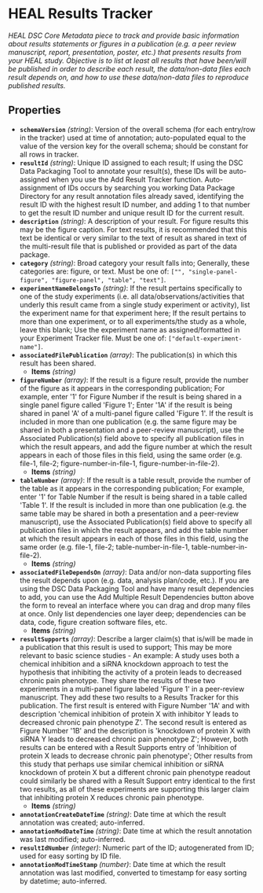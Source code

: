 # HEAL Results Tracker

*HEAL DSC Core Metadata piece to track and provide basic information about results statements or figures in a publication (e.g. a peer review manuscript, report, presentation, poster, etc.) that presents results from your HEAL study. Objective is to list at least all results that have been/will be published in order to describe each result, the data/non-data files each result depends on, and how to use these data/non-data files to reproduce published results.*

## Properties

- **`schemaVersion`** *(string)*: Version of the overall schema (for each entry/row in the tracker) used at time of annotation; auto-populated equal to the value of the version key for the overall schema; should be constant for all rows in tracker.
- **`resultId`** *(string)*: Unique ID assigned to each result; If using the DSC Data Packaging Tool to annotate your result(s), these IDs will be auto-assigned when you use the Add Result Tracker function. Auto-assignment of IDs occurs by searching you working Data Package Directory for any result annotation files already saved, identifying the result ID with the highest result ID number, and adding 1 to that number to get the result ID number and unique result ID for the current result.
- **`description`** *(string)*: A description of your result. For figure results this may be the figure caption. For text results, it is recommended that this text be identical or very similar to the text of result as shared in text of the multi-result file that is published or provided as part of the data package.
- **`category`** *(string)*: Broad category your result falls into; Generally, these categories are: figure, or text. Must be one of: `["", "single-panel-figure", "figure-panel", "table", "text"]`.
- **`experimentNameBelongsTo`** *(string)*: If the result pertains specifically to one of the study experiments (i.e. all data/observations/activities that underly this result came from a single study experiment or activity), list the experiment name for that experiment here; If the result pertains to more than one experiment, or to all experiments/the study as a whole, leave this blank; Use the experiment name as assigned/formatted in your Experiment Tracker file. Must be one of: `["default-experiment-name"]`.
- **`associatedFilePublication`** *(array)*: The publication(s) in which this result has been shared.
  - **Items** *(string)*
- **`figureNumber`** *(array)*: If the result is a figure result, provide the number of the figure as it appears in the corresponding publication; For example, enter '1' for Figure Number if the result is being shared in a single panel figure called 'Figure 1'; Enter '1A' if the result is being shared in panel 'A' of a multi-panel figure called 'Figure 1'. If the result is included in more than one publication (e.g. the same figure may be shared in both a presentation and a peer-review manuscript), use the Associated Publication(s) field above to specify all publication files in which the result appears, and add the figure number at which the result appears in each of those files in this field, using the same order (e.g. file-1, file-2; figure-number-in-file-1, figure-number-in-file-2).
  - **Items** *(string)*
- **`tableNumber`** *(array)*: If the result is a table result, provide the number of the table as it appears in the corresponding publication; For example, enter '1' for Table Number if the result is being shared in a table called 'Table 1'. If the result is included in more than one publication (e.g. the same table may be shared in both a presentation and a peer-review manuscript), use the Associated Publication(s) field above to specify all publication files in which the result appears, and add the table number at which the result appears in each of those files in this field, using the same order (e.g. file-1, file-2; table-number-in-file-1, table-number-in-file-2).
  - **Items** *(string)*
- **`associatedFileDependsOn`** *(array)*: Data and/or non-data supporting files the result depends upon (e.g. data, analysis plan/code, etc.). If you are using the DSC Data Packaging Tool and have many result dependencies to add, you can use the Add Multiple Result Dependencies button above the form to reveal an interface where you can drag and drop many files at once. Only list dependencies one layer deep; dependencies can be data, code, figure creation software files, etc.
  - **Items** *(string)*
- **`resultSupports`** *(array)*: Describe a larger claim(s) that is/will be made in a publication that this result is used to support; This may be more relevant to basic science studies - An example: A study uses both a chemical inhibition and a siRNA knockdown approach to test the hypothesis that inhibiting the activity of a protein leads to decreased chronic pain phenotype. They share the results of these two experiments in a multi-panel figure labeled 'Figure 1' in a peer-review manuscript. They add these two results to a Results Tracker for this publication. The first result is entered with Figure Number '1A' and with description 'chemical inhibition of protein X with inhibitor Y leads to decreased chronic pain phenotype Z'. The second result is entered as Figure Number '1B' and the description is 'knockdown of protein X with siRNA Y leads to decreased chronic pain phenotype Z'; However, both results can be entered with a Result Supports entry of 'Inhibition of protein X leads to decrease chronic pain phenotype'; Other results from this study that perhaps use similar chemical inhibition or siRNA knockdown of protein X but a different chronic pain phenotype readout could similarly be shared with a Result Support entry identical to the first two results, as all of these experiments are supporting this larger claim that inhibiting protein X reduces chronic pain phenotype.
  - **Items** *(string)*
- **`annotationCreateDateTime`** *(string)*: Date time at which the result annotation was created; auto-inferred.
- **`annotationModDateTime`** *(string)*: Date time at which the result annotation was last modified; auto-inferred.
- **`resultIdNumber`** *(integer)*: Numeric part of the ID; autogenerated from ID; used for easy sorting by ID file.
- **`annotationModTimeStamp`** *(number)*: Date time at which the result annotation was last modified, converted to timestamp for easy sorting by datetime; auto-inferred.


